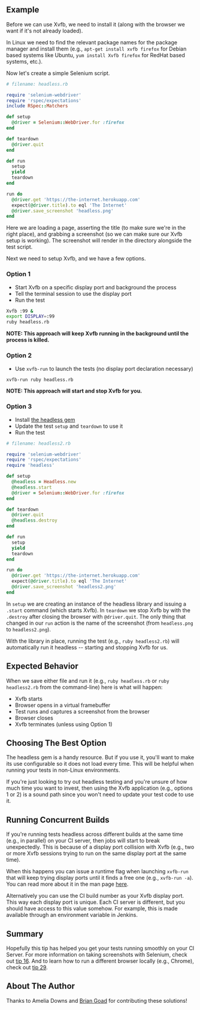 ## Example

Before we can use Xvfb, we need to install it (along with the browser we want if it's not already loaded).

In Linux we need to find the relevant package names for the package manager and install them 
(e.g., `apt-get install xvfb firefox` for Debian based systems like Ubuntu, `yum install Xvfb firefox` for 
RedHat based systems, etc.).

Now let's create a simple Selenium script.

```ruby
# filename: headless.rb

require 'selenium-webdriver'
require 'rspec/expectations'
include RSpec::Matchers

def setup
  @driver = Selenium::WebDriver.for :firefox
end

def teardown
  @driver.quit
end

def run
  setup
  yield
  teardown
end

run do
  @driver.get 'https://the-internet.herokuapp.com'
  expect(@driver.title).to eql 'The Internet'
  @driver.save_screenshot 'headless.png'
end
```

Here we are loading a page, asserting the title (to make sure we're in the right place), and grabbing a screenshot 
(so we can make sure our Xvfb setup is working). The screenshot will render in the directory alongside the test script.

Next we need to setup Xvfb, and we have a few options.

### Option 1

+ Start Xvfb on a specific display port and background the process
+ Tell the terminal session to use the display port
+ Run the test

```sh
Xvfb :99 &
export DISPLAY=:99
ruby headless.rb
```

__NOTE: This approach will keep Xvfb running in the background until the process is killed.__

### Option 2

+ Use `xvfb-run` to launch the tests (no display port declaration necessary)

```sh
xvfb-run ruby headless.rb
```

__NOTE: This approach will start and stop Xvfb for you.__

### Option 3

+ Install [the headless gem](https://github.com/leonid-shevtsov/headless)
+ Update the test `setup` and `teardown` to use it
+ Run the test

```ruby
# filename: headless2.rb

require 'selenium-webdriver'
require 'rspec/expectations'
require 'headless'

def setup
  @headless = Headless.new
  @headless.start
  @driver = Selenium::WebDriver.for :firefox
end

def teardown
  @driver.quit
  @headless.destroy
end

def run
  setup
  yield
  teardown
end

run do
  @driver.get 'https://the-internet.herokuapp.com'
  expect(@driver.title).to eql 'The Internet'
  @driver.save_screenshot 'headless2.png'
end
```

In `setup` we are creating an instance of the headless library and issuing a `.start` command (which starts Xvfb). 
In `teardown` we stop Xvfb by with the `.destroy` after closing the browser with `@driver.quit`. The only thing 
that changed in our `run` action is the name of the screenshot (from `headless.png` to `headless2.png`).

With the library in place, running the test (e.g., `ruby headless2.rb`) will automatically run it headless -- 
starting and stopping Xvfb for us.

## Expected Behavior

When we save either file and run it (e.g., `ruby headless.rb` or `ruby headless2.rb` from the command-line) here is 
what will happen:

+ Xvfb starts
+ Browser opens in a virtual framebuffer
+ Test runs and captures a screenshot from the browser
+ Browser closes
+ Xvfb terminates (unless using Option 1)

## Choosing The Best Option

The headless gem is a handy resource. But if you use it, you'll want to make its use configurable so it does not load 
every time. This will be helpful when running your tests in non-Linux environments.

If you're just looking to try out headless testing and you're unsure of how much time you want to invest, then using 
the Xvfb application (e.g., options 1 or 2) is a sound path since you won't need to update your test code to use it.

## Running Concurrent Builds

If you're running tests headless across different builds at the same time (e.g., in parallel) on your CI server, 
then jobs will start to break unexpectedly. This is because of a display port collision with Xvfb (e.g., two or more 
Xvfb sessions trying to run on the same display port at the same time).

When this happens you can issue a runtime flag when launching `xvfb-run` that will keep trying display ports 
until it finds a free one (e.g., `xvfb-run -a`). You can read more about it in the man page [here](http://manpages.ubuntu.com/manpages/lucid/man1/xvfb-run.1.html).

Alternatively you can use the CI build number as your Xvfb display port. This way each display port is unique. 
Each CI server is different, but you should have access to this value somehow. For example, this is made available 
through an environment variable in Jenkins.

## Summary

Hopefully this tip has helped you get your tests running smoothly on your CI Server. For more information on 
taking screenshots with Selenium, check out 
[tip 16](https://elementalselenium.com/docs/take-screenshot-on-failure/16-take-screenshot-on-failure). And to learn 
how to run a different browser locally (e.g., Chrome), check out 
[tip 29](https://elementalselenium.com/docs/chrome-driver/29-chrome-driver).

## About The Author

Thanks to Amelia Downs and [Brian Goad](https://twitter.com/bbbco) for contributing these solutions!
